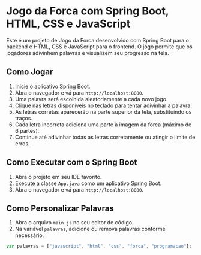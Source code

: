 # Jogo da Forca com Spring Boot, HTML, CSS e JavaScript

Este é um projeto de Jogo da Forca desenvolvido com Spring Boot para o backend e HTML, CSS e JavaScript para o frontend. O jogo permite que os jogadores adivinhem palavras e visualizem seu progresso na tela.

## Como Jogar

1. Inicie o aplicativo Spring Boot.
2. Abra o navegador e vá para `http://localhost:8080`.
3. Uma palavra será escolhida aleatoriamente a cada novo jogo.
4. Clique nas letras disponíveis no teclado para tentar adivinhar a palavra.
5. As letras corretas aparecerão na parte superior da tela, substituindo os traços.
6. Cada letra incorreta adiciona uma parte à imagem da forca (máximo de 6 partes).
7. Continue até adivinhar todas as letras corretamente ou atingir o limite de erros.

## Como Executar com o Spring Boot

1. Abra o projeto em seu IDE favorito.
2. Execute a classe `App.java` como um aplicativo Spring Boot.
3. Abra o navegador e vá para `http://localhost:8080`.

## Como Personalizar Palavras

1. Abra o arquivo `main.js` no seu editor de código.
2. Na variável `palavras`, adicione ou remova palavras conforme necessário.

```javascript
var palavras = ["javascript", "html", "css", "forca", "programacao"];
